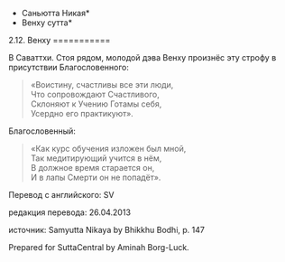 * Саньютта Никая*
* Венху сутта*

2\.12\. Венху
\=\=\=\=\=\=\=\=\=\=\=

В Саваттхи\. Стоя рядом, молодой дэва Венху произнёс эту строфу в присутствии Благословенного:

> «Воистину, счастливы все эти люди,  
> Что сопровождают Счастливого,  
> Склоняют к Учению Готамы себя,  
> Усердно его практикуют»\.

Благословенный:

> «Как курс обучения изложен был мной,  
> Так медитирующий учится в нём,  
> В должное время старается он,  
> И в лапы Смерти он не попадёт»\.

Перевод с английского: SV

редакция перевода: 26\.04\.2013

источник: Samyutta Nikaya by Bhikkhu Bodhi, p\. 147

Prepared for SuttaCentral by Aminah Borg\-Luck\.